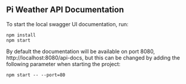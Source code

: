 ## Pi Weather API Documentation
To start the local swagger UI documentation, run:

```
npm install
npm start
```

By default the documentation will be available on port 8080, http://localhost:8080/api-docs, but this can be changed by adding the following parameter when starting the project:

```
npm start -- --port=80
```
